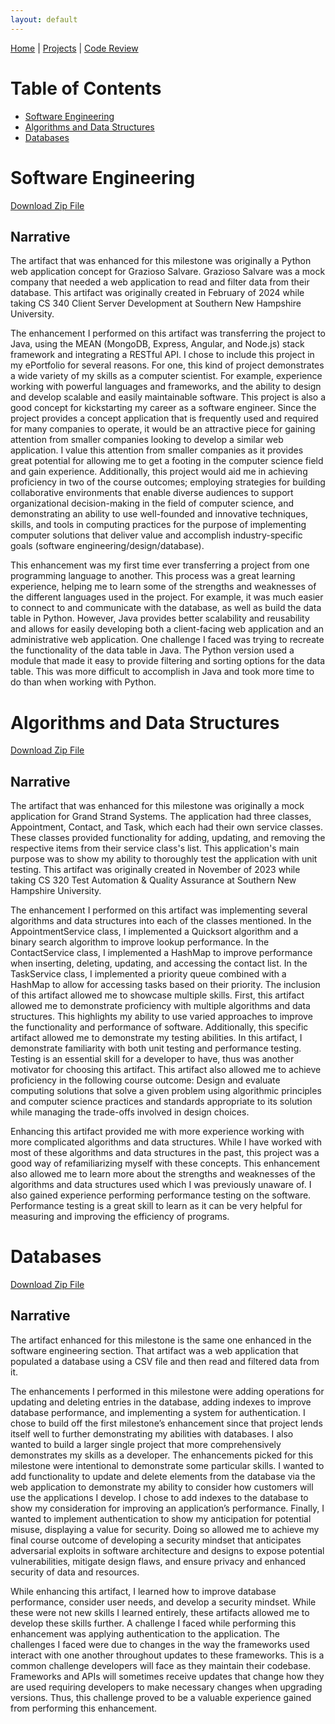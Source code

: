 ```yaml
---
layout: default
---
```


[Home](./) | [Projects](./projects) | [Code Review](https://snhu-my.sharepoint.com/:v:/g/personal/jacob_senior_snhu_edu/ES4U-5IozbhLmY7yaBhKva4BPKd-zv4oNN2zMp3OWLBOZQ?nav=eyJyZWZlcnJhbEluZm8iOnsicmVmZXJyYWxBcHAiOiJPbmVEcml2ZUZvckJ1c2luZXNzIiwicmVmZXJyYWxBcHBQbGF0Zm9ybSI6IldlYiIsInJlZmVycmFsTW9kZSI6InZpZXciLCJyZWZlcnJhbFZpZXciOiJNeUZpbGVzTGlua0NvcHkifX0&e=bVf24h)

# Table of Contents
* [Software Engineering](#SoftwareEngineering)
* [Algorithms and Data Structures](#AlgorithmsAndDataStructures)
* [Databases](#Databases)

<a id="SoftwareEngineering"></a>
# Software Engineering

[Download Zip File](./SoftwareEngineeringEnhancement/Grazioso-SoftwareEngineering.zip)

## Narrative
The artifact that was enhanced for this milestone was originally a Python web application concept for Grazioso Salvare. Grazioso Salvare was a mock company that needed a web application to read and filter data from their database. This artifact was originally created in February of 2024 while taking CS 340 Client Server Development at Southern New Hampshire University. 

The enhancement I performed on this artifact was transferring the project to Java, using the MEAN (MongoDB, Express, Angular, and Node.js) stack framework and integrating a RESTful API. I chose to include this project in my ePortfolio for several reasons. For one, this kind of project demonstrates a wide variety of my skills as a computer scientist. For example, experience working with powerful languages and frameworks, and the ability to design and develop scalable and easily maintainable software. This project is also a good concept for kickstarting my career as a software engineer. Since the project provides a concept application that is frequently used and required for many companies to operate, it would be an attractive piece for gaining attention from smaller companies looking to develop a similar web application. I value this attention from smaller companies as it provides great potential for allowing me to get a footing in the computer science field and gain experience. Additionally, this project would aid me in achieving proficiency in two of the course outcomes; employing strategies for building collaborative environments that enable diverse audiences to support organizational decision-making in the field of computer science, and demonstrating an ability to use well-founded and innovative techniques, skills, and tools in computing practices for the purpose of implementing computer solutions that deliver value and accomplish industry-specific goals (software engineering/design/database). 

This enhancement was my first time ever transferring a project from one programming language to another. This process was a great learning experience, helping me to learn some of the strengths and weaknesses of the different languages used in the project. For example, it was much easier to connect to and communicate with the database, as well as build the data table in Python. However, Java provides better scalability and reusability and allows for easily developing both a client-facing web application and an administrative web application. One challenge I faced was trying to recreate the functionality of the data table in Java. The Python version used a module that made it easy to provide filtering and sorting options for the data table. This was more difficult to accomplish in Java and took more time to do than when working with Python.

<a id="AlgorithmsAndDataStructures"></a>
# Algorithms and Data Structures

[Download Zip File](./AlgorithmsAndDataStructuresEnhancement/GrandStrandSystems.zip)

## Narrative
The artifact that was enhanced for this milestone was originally a mock application for Grand Strand Systems. The application had three classes, Appointment, Contact, and Task, which each had their own service classes. These classes provided functionality for adding, updating, and removing the respective items from their service class's list. This application's main purpose was to show my ability to thoroughly test the application with unit testing. This artifact was originally created in November of 2023 while taking CS 320 Test Automation & Quality Assurance at Southern New Hampshire University. 

The enhancement I performed on this artifact was implementing several algorithms and data structures into each of the classes mentioned. In the AppointmentService class, I implemented a Quicksort algorithm and a binary search algorithm to improve lookup performance. In the ContactService class, I implemented a HashMap to improve performance when inserting, deleting, updating, and accessing the contact list. In the TaskService class, I implemented a priority queue combined with a HashMap to allow for accessing tasks based on their priority. The inclusion of this artifact allowed me to showcase multiple skills. First, this artifact allowed me to demonstrate proficiency with multiple algorithms and data structures. This highlights my ability to use varied approaches to improve the functionality and performance of software. Additionally, this specific artifact allowed me to demonstrate my testing abilities. In this artifact, I demonstrate familiarity with both unit testing and performance testing. Testing is an essential skill for a developer to have, thus was another motivator for choosing this artifact. This artifact also allowed me to achieve proficiency in the following course outcome: Design and evaluate computing solutions that solve a given problem using algorithmic principles and computer science practices and standards appropriate to its solution while managing the trade-offs involved in design choices. 

Enhancing this artifact provided me with more experience working with more complicated algorithms and data structures. While I have worked with most of these algorithms and data structures in the past, this project was a good way of refamiliarizing myself with these concepts. This enhancement also allowed me to learn more about the strengths and weaknesses of the algorithms and data structures used which I was previously unaware of. I also gained experience performing performance testing on the software. Performance testing is a great skill to learn as it can be very helpful for measuring and improving the efficiency of programs.

<a id="Databases"></a>
# Databases

[Download Zip File](./DatabaseEnhancement/Grazioso-Databases.zip)

## Narrative
The artifact enhanced for this milestone is the same one enhanced in the software engineering section. That artifact was a web application that populated a database using a CSV file and then read and filtered data from it. 

The enhancements I performed in this milestone were adding operations for updating and deleting entries in the database, adding indexes to improve database performance, and implementing a system for authentication. I chose to build off the first milestone’s enhancement since that project lends itself well to further demonstrating my abilities with databases. I also wanted to build a larger single project that more comprehensively demonstrates my skills as a developer. The enhancements picked for this milestone were intentional to demonstrate some particular skills. I wanted to add functionality to update and delete elements from the database via the web application to demonstrate my ability to consider how customers will use the applications I develop. I chose to add indexes to the database to show my consideration for improving an application’s performance. Finally, I wanted to implement authentication to show my anticipation for potential misuse, displaying a value for security. Doing so allowed me to achieve my final course outcome of developing a security mindset that anticipates adversarial exploits in software architecture and designs to expose potential vulnerabilities, mitigate design flaws, and ensure privacy and enhanced security of data and resources. 

While enhancing this artifact, I learned how to improve database performance, consider user needs, and develop a security mindset. While these were not new skills I learned entirely, these artifacts allowed me to develop these skills further. A challenge I faced while performing this enhancement was applying authentication to the application. The challenges I faced were due to changes in the way the frameworks used interact with one another throughout updates to these frameworks. This is a common challenge developers will face as they maintain their codebase. Frameworks and APIs will sometimes receive updates that change how they are used requiring developers to make necessary changes when upgrading versions. Thus, this challenge proved to be a valuable experience gained from performing this enhancement.
